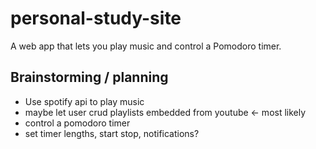 # personal-study-site
A web app that lets you play music and control a Pomodoro timer.

## Brainstorming / planning

- Use spotify api to play music
- maybe let user crud playlists embedded from youtube <- most likely
- control a pomodoro timer 
- set timer lengths, start stop, notifications? 

